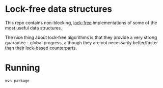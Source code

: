 # Lock-free data structures
This repo contains non-blocking, [lock-free](https://en.wikipedia.org/wiki/Non-blocking_algorithm#Lock-freedom) implementations of some of the most useful data structures. 


The nice thing about lock-free algorithms is that they provide a very strong guarantee - global progress, although they are not necessarily better/faster than their lock-based counterparts.

# Running
    mvn package 

